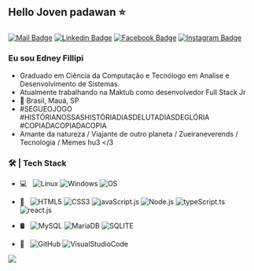 ## Hello Joven padawan ⭐️

###

[![Mail Badge](https://img.shields.io/badge/Gmail-D14836?style=for-the-badge&logo=gmail&logoColor=white&link=mailto:e.fillipi@gmail.com)](mailto:e.fillipi@gmail.com)
[![Linkedin Badge](https://img.shields.io/badge/LinkedIn-0077B5?style=for-the-badge&logo=linkedin&logoColor=white&link=https://www.linkedin.com/in/edney-fillipi/)](https://www.linkedin.com/in/edney-fillipi/)
[![Facebook Badge](https://img.shields.io/badge/Facebook-1877F2?style=for-the-badge&logo=facebook&logoColor=white&link=https://www.facebook.com/edney.fillipi)](https://www.facebook.com/edney.fillipi)
[![Instagram Badge](https://img.shields.io/badge/Instagram-E4405F?style=for-the-badge&logo=instagram&logoColor=white&link=https://www.instagram.com/efillipi/)](https://www.instagram.com/efillipi/)

### Eu sou Edney Fillipi

- Graduado em Ciência da Computação e Tecnólogo em Analise e Desenvolvimento de Sistemas.
- Atualmente trabalhando na Maktub como desenvolvedor Full Stack Jr
- 🏡 Brasil, Mauá, SP
- #SEGUEOJOGO #HISTÓRIANOSSASHISTÓRIADIASDELUTADIASDEGLÓRIA #COPIADACOPIADACOPIA
- Amante da natureza / Viajante de outro planeta / Zueiraneverends / Tecnologia / Memes hu3 </3

### 🛠 | Tech Stack

- 💻 &#160; 
![Linux](https://img.shields.io/badge/-Linux-333333?style=flat&logo=Linux)
![Windows](https://img.shields.io/badge/-Windows-333333?style=flat&logo=Windows)
![OS](https://img.shields.io/badge/-MAC-333333?style=flat&logo=APPLE)

- 📖 &#160;
![HTML5](https://img.shields.io/badge/-HTML5-333333?style=flat&logo=HTML5)
![CSS3](https://img.shields.io/badge/-CSS3-333333?style=flat&logo=CSS3)
![javaScript.js](https://img.shields.io/badge/-JavaScript-333333?style=flat&logo=javaScript)
![Node.js](https://img.shields.io/badge/-Node-333333?style=flat&logo=node.js)
![typeScript.ts](https://img.shields.io/badge/-TypeScript-333333?style=flat&logo=typeScript)
![react.js](https://img.shields.io/badge/-React-333333?style=flat&logo=react)

- 🛢 &#160;
![MySQL](https://img.shields.io/badge/-MySQL-333333?style=flat&logo=mysql)
![MariaDB](https://img.shields.io/badge/-MariaDB-333333?style=flat&logo=MariaDB)
![SQLITE](https://img.shields.io/badge/-SQLITE-333333?style=flat&logo=SQLITE)

- 🔧 &#160;
![GitHub](https://img.shields.io/badge/-GitHub-333333?style=flat&logo=github)
![VisualStudioCode](https://img.shields.io/badge/-VisualStudioCode-333333?style=flat&logo=VisualStudioCode)

<img align="leaft" src="https://media.giphy.com/media/4Zgy9QqzWU8C3ugvCa/giphy.gif"/>
